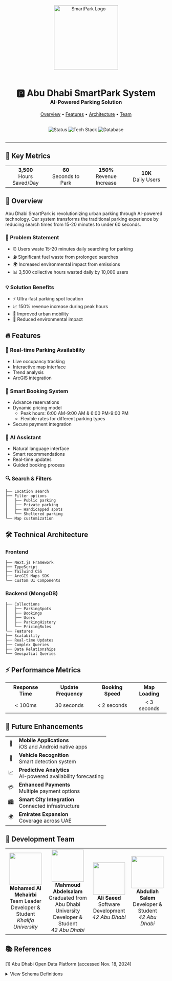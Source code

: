 <div align="center">
  <img src="https://parkit.ae/logo.png" alt="SmartPark Logo" width="200"/>
  <br/>
  <br/>
  <h1 style="border: none;">
    🅿️ Abu Dhabi SmartPark System
    <br/>
    <small style="font-size: 16px;">AI-Powered Parking Solution</small>
  </h1>
  <p>
    <a href="#overview">Overview</a> •
    <a href="#features">Features</a> •
    <a href="#technical-architecture">Architecture</a> •
    <a href="#development-team">Team</a>
  </p>
  <br/>
  <img src="https://img.shields.io/badge/Status-MVP-blue" alt="Status"/>
  <img src="https://img.shields.io/badge/TypeScript-Next.js-blue" alt="Tech Stack"/>
  <img src="https://img.shields.io/badge/Database-MongoDB-green" alt="Database"/>
  <br/>
  <br/>
</div>

---

## 🎯 Key Metrics

<div align="center">
  <table>
    <tr>
      <td align="center" width="25%">
        <b>3,500</b><br/>
        Hours Saved/Day
      </td>
      <td align="center" width="25%">
        <b>60</b><br/>
        Seconds to Park
      </td>
      <td align="center" width="25%">
        <b>150%</b><br/>
        Revenue Increase
      </td>
      <td align="center" width="25%">
        <b>10K</b><br/>
        Daily Users
      </td>
    </tr>
  </table>
</div>

## 🌟 Overview

Abu Dhabi SmartPark is revolutionizing urban parking through AI-powered technology. Our system transforms the traditional parking experience by reducing search times from 15-20 minutes to under 60 seconds.

### 🎯 Problem Statement

- ⏰ Users waste 15-20 minutes daily searching for parking
- ⛽ Significant fuel waste from prolonged searches
- 🌍 Increased environmental impact from emissions
- 📊 3,500 collective hours wasted daily by 10,000 users

### 💡 Solution Benefits

- ⚡ Ultra-fast parking spot location
- 📈 150% revenue increase during peak hours
- 🚗 Improved urban mobility
- 🌱 Reduced environmental impact

## 🔥 Features

### 📍 Real-time Parking Availability
- Live occupancy tracking
- Interactive map interface
- Trend analysis
- ArcGIS integration

### 🎫 Smart Booking System
- Advance reservations
- Dynamic pricing model
  - Peak hours: 6:00 AM-9:00 AM & 6:00 PM-9:00 PM
  - Flexible rates for different parking types
- Secure payment integration

### 🤖 AI Assistant
- Natural language interface
- Smart recommendations
- Real-time updates
- Guided booking process

### 🔍 Search & Filters
```
├── Location search
├── Filter options
│   ├── Public parking
│   ├── Private parking
│   ├── Handicapped spots
│   └── Sheltered parking
└── Map customization
```

## 🛠 Technical Architecture

### Frontend
```
├── Next.js Framework
├── TypeScript
├── Tailwind CSS
├── ArcGIS Maps SDK
└── Custom UI Components
```

### Backend (MongoDB)
```
├── Collections
│   ├── ParkingSpots
│   ├── Bookings
│   ├── Users
│   ├── ParkingHistory
│   └── PricingRules
└── Features
├── Scalability
├── Real-time Updates
├── Complex Queries
├── Data Relationships
└── Geospatial Queries
```

## ⚡ Performance Metrics

<table align="center">
  <tr>
    <th align="center">Response Time</th>
    <th align="center">Update Frequency</th>
    <th align="center">Booking Speed</th>
    <th align="center">Map Loading</th>
  </tr>
  <tr>
    <td align="center">< 100ms</td>
    <td align="center">30 seconds</td>
    <td align="center">< 2 seconds</td>
    <td align="center">< 3 seconds</td>
  </tr>
</table>

## 🚀 Future Enhancements

<table>
  <tr>
    <td align="center">📱</td>
    <td><b>Mobile Applications</b><br/>iOS and Android native apps</td>
  </tr>
  <tr>
    <td align="center">🚗</td>
    <td><b>Vehicle Recognition</b><br/>Smart detection system</td>
  </tr>
  <tr>
    <td align="center">📈</td>
    <td><b>Predictive Analytics</b><br/>AI-powered availability forecasting</td>
  </tr>
  <tr>
    <td align="center">💳</td>
    <td><b>Enhanced Payments</b><br/>Multiple payment options</td>
  </tr>
  <tr>
    <td align="center">🏙</td>
    <td><b>Smart City Integration</b><br/>Connected infrastructure</td>
  </tr>
  <tr>
    <td align="center">🌍</td>
    <td><b>Emirates Expansion</b><br/>Coverage across UAE</td>
  </tr>
</table>

## 👥 Development Team

<table align="center">
  <tr>
    <td align="center">
      <img src="https://github.com/ItIsRain.png" width="100px" alt=""/>
      <br />
      <b>Mohamed Al Mehairbi</b>
      <br/>
      Team Leader
      Developer & Student
      <br/>
      <i>Khalifa University</i>
    </td>
    <td align="center">
      <img src="https://github.com/Madelsa.png" width="100px" alt=""/>
      <br />
      <b>Mahmoud Abdelsalam</b>
      <br/>
      Graduated from Abu Dhabi University
      Developer & Student
      <br/>
      <i>42 Abu Dhabi</i>
    </td>
    <td align="center">
      <img src="https://github.com/alsaeed3.png" width="100px" alt=""/>
      <br />
      <b>Ali Saeed</b>
      <br/>
      Software Development
      <br/>
      <i>42 Abu Dhabi</i>
    </td>
    <td align="center">
      <img src="https://github.com/absalem42.png" width="100px" alt=""/>
      <br />
      <b>Abdullah Salem</b>
      <br/>
      Developer & Student
      <br/>
      <i>42 Abu Dhabi</i>
    </td>
  </tr>
</table>

## 📚 References

[1] Abu Dhabi Open Data Platform (accessed Nov. 18, 2024)

<details>
<summary>View Schema Definitions</summary>
  
Parking Spot Schema
```
interface ParkingSpot {
  _id: ObjectId;
  location: {
    type: "Point";
    coordinates: [number, number]; // [longitude, latitude]
  };
  type: "public" | "private" | "handicapped" | "sheltered";
  status: "available" | "occupied" | "reserved";
  pricePerHour: number;
  totalSpaces: number;
  availableSpaces: number;
  lastUpdated: Date;
}
```

Booking Schema

```
interface Booking {
  _id: ObjectId;
  userId: ObjectId;
  spotId: ObjectId;
  startTime: Date;
  endTime: Date;
  status: "active" | "completed" | "cancelled";
  price: number;
  paymentStatus: "pending" | "completed";
  createdAt: Date;
}
```
---

<div align="center">
  Made with ❤️ in Abu Dhabi
</div>
